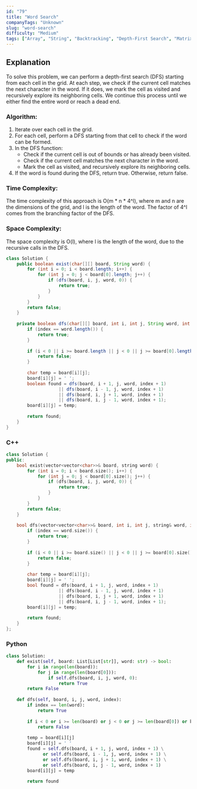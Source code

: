 ```yaml
---
id: "79"
title: "Word Search"
companyTags: "Unknown"
slug: "word-search"
difficulty: "Medium"
tags: ["Array", "String", "Backtracking", "Depth-First Search", "Matrix"]
---
```


## Explanation
To solve this problem, we can perform a depth-first search (DFS) starting from each cell in the grid. At each step, we check if the current cell matches the next character in the word. If it does, we mark the cell as visited and recursively explore its neighboring cells. We continue this process until we either find the entire word or reach a dead end.

### Algorithm:
1. Iterate over each cell in the grid.
2. For each cell, perform a DFS starting from that cell to check if the word can be formed.
3. In the DFS function:
   - Check if the current cell is out of bounds or has already been visited.
   - Check if the current cell matches the next character in the word.
   - Mark the cell as visited, and recursively explore its neighboring cells.
4. If the word is found during the DFS, return true. Otherwise, return false.

### Time Complexity:
The time complexity of this approach is O(m * n * 4^l), where m and n are the dimensions of the grid, and l is the length of the word. The factor of 4^l comes from the branching factor of the DFS.

### Space Complexity:
The space complexity is O(l), where l is the length of the word, due to the recursive calls in the DFS.
```java
class Solution {
    public boolean exist(char[][] board, String word) {
        for (int i = 0; i < board.length; i++) {
            for (int j = 0; j < board[0].length; j++) {
                if (dfs(board, i, j, word, 0)) {
                    return true;
                }
            }
        }
        return false;
    }
    
    private boolean dfs(char[][] board, int i, int j, String word, int index) {
        if (index == word.length()) {
            return true;
        }
        
        if (i < 0 || i >= board.length || j < 0 || j >= board[0].length || board[i][j] != word.charAt(index)) {
            return false;
        }
        
        char temp = board[i][j];
        board[i][j] = ' ';
        boolean found = dfs(board, i + 1, j, word, index + 1)
                    || dfs(board, i - 1, j, word, index + 1)
                    || dfs(board, i, j + 1, word, index + 1)
                    || dfs(board, i, j - 1, word, index + 1);
        board[i][j] = temp;
        
        return found;
    }
}
```

### C++
```cpp
class Solution {
public:
    bool exist(vector<vector<char>>& board, string word) {
        for (int i = 0; i < board.size(); i++) {
            for (int j = 0; j < board[0].size(); j++) {
                if (dfs(board, i, j, word, 0)) {
                    return true;
                }
            }
        }
        return false;
    }
    
    bool dfs(vector<vector<char>>& board, int i, int j, string& word, int index) {
        if (index == word.size()) {
            return true;
        }
        
        if (i < 0 || i >= board.size() || j < 0 || j >= board[0].size() || board[i][j] != word[index]) {
            return false;
        }
        
        char temp = board[i][j];
        board[i][j] = ' ';
        bool found = dfs(board, i + 1, j, word, index + 1)
                    || dfs(board, i - 1, j, word, index + 1)
                    || dfs(board, i, j + 1, word, index + 1)
                    || dfs(board, i, j - 1, word, index + 1);
        board[i][j] = temp;
        
        return found;
    }
};
```

### Python
```python
class Solution:
    def exist(self, board: List[List[str]], word: str) -> bool:
        for i in range(len(board)):
            for j in range(len(board[0])):
                if self.dfs(board, i, j, word, 0):
                    return True
        return False
    
    def dfs(self, board, i, j, word, index):
        if index == len(word):
            return True
        
        if i < 0 or i >= len(board) or j < 0 or j >= len(board[0]) or board[i][j] != word[index]:
            return False
        
        temp = board[i][j]
        board[i][j] = ' '
        found = self.dfs(board, i + 1, j, word, index + 1) \
              or self.dfs(board, i - 1, j, word, index + 1) \
              or self.dfs(board, i, j + 1, word, index + 1) \
              or self.dfs(board, i, j - 1, word, index + 1)
        board[i][j] = temp
        
        return found
```